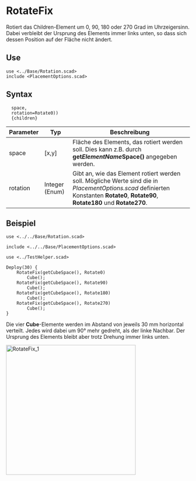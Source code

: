 # RotateFix

Rotiert das Children-Element um 0, 90, 180 oder 270 Grad im Uhrzeigersinn. Dabei verbleibt der Ursprung des Elements immer links unten, so dass sich dessen Position auf der Fläche nicht ändert.

## Use
```
use <../Base/Rotation.scad>
include <PlacementOptions.scad>
```

## Syntax
```RotateFix(
  space,
  rotation=Rotate0))
  {children}
```

| Parameter | Typ | Beschreibung |
| ------ | ------ |  ------ |
| space | \[x,y] | Fläche des Elements, das rotiert werden soll. Dies kann z.B. durch __get*ElementName*Space()__ angegeben werden. |
| rotation | Integer (Enum) | Gibt an, wie das Element rotiert werden soll. Mögliche Werte sind die in *PlacementOptions.scad* definierten Konstanten __Rotate0__, __Rotate90__, __Rotate180__ und __Rotate270__. |

## Beispiel

```
use <../../Base/Rotation.scad>

include <../../Base/PlacementOptions.scad>

use <../TestHelper.scad>

Deploy(30) {
    RotateFix(getCubeSpace(), Rotate0)
        Cube();
    RotateFix(getCubeSpace(), Rotate90)
        Cube();
    RotateFix(getCubeSpace(), Rotate180)
        Cube();
    RotateFix(getCubeSpace(), Rotate270)
        Cube();
}
```

Die vier __Cube__-Elemente werden im Abstand von jeweils 30 mm horizontal verteilt. Jedes wird dabei um 90° mehr gedreht, als der linke Nachbar. Der Ursprung des Elements bleibt aber trotz Drehung immer links unten.

<img width="355" alt="RotateFix_1" src="https://user-images.githubusercontent.com/48654609/168498294-3b13c679-3337-45df-a335-8683e4c130b8.png">
